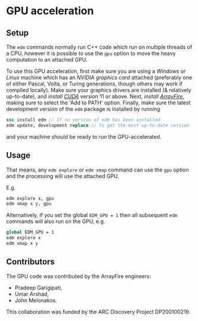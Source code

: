 # GPU acceleration

## Setup

The `edm` commands normally run C++ code which run on multiple threads of a CPU, however it is possible to use the `gpu` option to move the heavy computation to an attached GPU.

To use this GPU acceleration, first make sure you are using a *Windows* or *Linux* machine which has an *NVIDIA graphics card* attached (preferably one of either Pascal, Volta, or Turing generations, though others may work if compiled locally).
Make sure your graphics drivers are installed (& relatively up-to-date), and *install* [*CUDA*](https://developer.nvidia.com/cuda-downloads) version 11 or above.
Next, *install* [*ArrayFire*](https://arrayfire.com/download/), making sure to select the 'Add to PATH' option.
Finally, make sure the latest development version of the `edm` package is installed by running

``` stata
ssc install edm // If no version of edm has been installed
edm update, development replace // To get the most up-to-date version
```

and your machine should be ready to run the GPU-accelerated.

## Usage

That means, any `edm explore` or `edm xmap` command can use the `gpu` option and the processing will use the attached GPU.

E.g.

``` stata
edm explore x, gpu
edm xmap x y, gpu
```

Alternatively, if you set the global `EDM_GPU = 1` then all subsequent `edm` commands will also run on the GPU, e.g.

``` stata
global EDM_GPU = 1
edm explore x
edm xmap x y
```

## Contributors

The GPU code was contributed by the ArrayFire engineers:

- Pradeep Garigipati,
- Umar Arshad,
- John Melonakos.

This collaboration was funded by the ARC Discovery Project DP200100219.